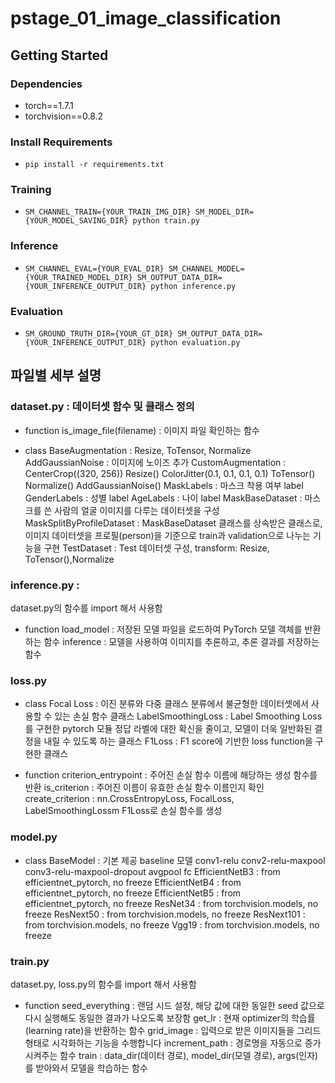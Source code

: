 # pstage_01_image_classification

## Getting Started    
### Dependencies
- torch==1.7.1
- torchvision==0.8.2                                                              

### Install Requirements
- `pip install -r requirements.txt`

### Training
- `SM_CHANNEL_TRAIN={YOUR_TRAIN_IMG_DIR} SM_MODEL_DIR={YOUR_MODEL_SAVING_DIR} python train.py`

### Inference
- `SM_CHANNEL_EVAL={YOUR_EVAL_DIR} SM_CHANNEL_MODEL={YOUR_TRAINED_MODEL_DIR} SM_OUTPUT_DATA_DIR={YOUR_INFERENCE_OUTPUT_DIR} python inference.py`

### Evaluation
- `SM_GROUND_TRUTH_DIR={YOUR_GT_DIR} SM_OUTPUT_DATA_DIR={YOUR_INFERENCE_OUTPUT_DIR} python evaluation.py`


## 파일별 세부 설명
### dataset.py : 데이터셋 함수 및 클래스 정의
- function
    is_image_file(filename) : 이미지 파일 확인하는 함수

- class
    BaseAugmentation   : Resize, ToTensor, Normalize
    AddGaussianNoise   : 이미지에 노이즈 추가
    CustomAugmentation : CenterCrop((320, 256))
                         Resize()
                         ColorJitter(0.1, 0.1, 0.1, 0.1)
                         ToTensor()
                         Normalize()
                         AddGaussianNoise()
    MaskLabels         : 마스크 착용 여부 label
    GenderLabels       : 성별 label
    AgeLabels          : 나이 label
    MaskBaseDataset    : 마스크를 쓴 사람의 얼굴 이미지를 다루는 데이터셋을 구성
    MaskSplitByProfileDataset : MaskBaseDataset 클래스를 상속받은 클래스로,
                                이미지 데이터셋을 프로필(person)을 기준으로 train과 validation으로 나누는 기능을 구현
    TestDataset : Test 데이터셋 구성, transform: Resize, ToTensor(),Normalize


### inference.py : 
dataset.py의 함수를 import 해서 사용함
- function
    load_model : 저장된 모델 파일을 로드하여 PyTorch 모델 객체를 반환하는 함수 
    inference  : 모델을 사용하여 이미지를 추론하고, 추론 결과를 저장하는 함수

### loss.py
- class
    Focal Loss         : 이진 분류와 다중 클래스 분류에서 불균형한 데이터셋에서 사용할 수 있는 손실 함수 클래스
    LabelSmoothingLoss : Label Smoothing Loss를 구현한 pytorch 모듈
                         정답 라벨에 대한 확신을 줄이고, 모델이 더욱 일반화된 결정을 내릴 수 있도록 하는 클래스
    F1Loss :  F1 score에 기반한 loss function을 구현한 클래스

- function
    criterion_entrypoint : 주어진 손실 함수 이름에 해당하는 생성 함수를 반환
    is_criterion : 주어진 이름이 유효한 손실 함수 이름인지 확인
    create_criterion : nn.CrossEntropyLoss, FocalLoss, LabelSmoothingLossm F1Loss로 손실 함수를 생성

### model.py
- class
    BaseModel : 기본 제공 baseline 모델
                conv1-relu
                conv2-relu-maxpool
                conv3-relu-maxpool-dropout
                avgpool
                fc
    EfficientNetB3 : from efficientnet_pytorch, no freeze
    EfficientNetB4 : from efficientnet_pytorch, no freeze
    EfficientNetB5 : from efficientnet_pytorch, no freeze
    ResNet34       : from torchvision.models, no freeze
    ResNext50      : from torchvision.models, no freeze
    ResNext101     : from torchvision.models, no freeze
    Vgg19          : from torchvision.models, no freeze
    

### train.py
dataset.py, loss.py의 함수를 import 해서 사용함
- function
    seed_everything : 랜덤 시드 설정, 해당 값에 대한 동일한 seed 값으로 다시 실행해도 동일한 결과가 나오도록 보장함
    get_lr : 현재 optimizer의 학습률(learning rate)을 반환하는 함수
    grid_image : 입력으로 받은 이미지들을 그리드 형태로 시각화하는 기능을 수행합니다
    increment_path : 경로명을 자동으로 증가시켜주는 함수
    train : data_dir(데이터 경로), model_dir(모델 경로), args(인자)를 받아와서 모델을 학습하는 함수